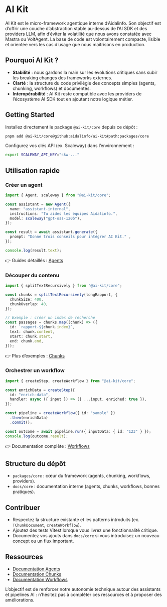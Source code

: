 # AI Kit

AI Kit est le micro-framework agentique interne d’Aidalinfo. Son objectif est d’offrir une couche d’abstraction stable au-dessus de l’AI SDK et des providers LLM, afin d’éviter la volatilité que nous avons constatée avec Mastra ou VoltAgent. La base de code est volontairement compacte, lisible et orientée vers les cas d’usage que nous maîtrisons en production.

## Pourquoi AI Kit ?

- **Stabilité** : nous gardons la main sur les évolutions critiques sans subir les breaking changes des frameworks externes.
- **Clarté** : la structure du code privilégie des concepts simples (agents, chunking, workflows) et documentés.
- **Interopérabilité** : AI Kit reste compatible avec les providers de l’écosystème AI SDK tout en ajoutant notre logique métier.

## Getting Started

Installez directement le package `@ai-kit/core` depuis ce dépôt :

```bash
pnpm add @ai-kit/core@github:aidalinfo/ai-kit#path:packages/core
```

Configurez vos clés API (ex. Scaleway) dans l’environnement :

```bash
export SCALEWAY_API_KEY="skw-..."
```

## Utilisation rapide

### Créer un agent

```ts
import { Agent, scaleway } from "@ai-kit/core";

const assistant = new Agent({
  name: "assistant-internal",
  instructions: "Tu aides les équipes Aidalinfo.",
  model: scaleway("gpt-oss-120b"),
});

const result = await assistant.generate({
  prompt: "Donne trois conseils pour intégrer AI Kit." ,
});

console.log(result.text);
```

👉 Guides détaillés : [Agents](./docs/core/agents.md)

### Découper du contenu

```ts
import { splitTextRecursively } from "@ai-kit/core";

const chunks = splitTextRecursively(longRapport, {
  chunkSize: 400,
  chunkOverlap: 40,
});

// Exemple : créer un index de recherche
const passages = chunks.map((chunk) => ({
  id: `rapport-${chunk.index}`,
  text: chunk.content,
  start: chunk.start,
  end: chunk.end,
}));
```

👉 Plus d’exemples : [Chunks](./docs/core/chunks.md)

### Orchestrer un workflow

```ts
import { createStep, createWorkflow } from "@ai-kit/core";

const enrichData = createStep({
  id: "enrich-data",
  handler: async ({ input }) => ({ ...input, enriched: true }),
});

const pipeline = createWorkflow({ id: "sample" })
  .then(enrichData)
  .commit();

const outcome = await pipeline.run({ inputData: { id: "123" } });
console.log(outcome.result);
```

👉 Documentation complète : [Workflows](./docs/core/workflows.md)

## Structure du dépôt

- `packages/core` : cœur du framework (agents, chunking, workflows, providers).
- `docs/core` : documentation interne (agents, chunks, workflows, bonnes pratiques).

## Contribuer

- Respectez la structure existante et les patterns introduits (ex. `TChunkDocument`, `createWorkflow`).
- Ajoutez des tests Vitest lorsque vous livrez une fonctionnalité critique.
- Documentez vos ajouts dans `docs/core` si vous introduisez un nouveau concept ou un flux important.

## Ressources

- [Documentation Agents](./docs/core/agents.md)
- [Documentation Chunks](./docs/core/chunks.md)
- [Documentation Workflows](./docs/core/workflows.md)

L’objectif est de renforcer notre autonomie technique autour des assistants et pipelines AI : n’hésitez pas à compléter ces ressources et à proposer des améliorations.